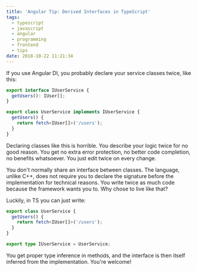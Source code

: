 ```yaml
---
title: 'Angular Tip: Derived Interfaces in TypeScript'
tags:
  - typescript
  - javascript
  - angular
  - programming
  - frontend
  - tips
date: 2018-10-22 11:21:34
---
```


If you use Angular DI, you probably declare your service classes twice, like this:

```ts
export interface IUserService {
  getUsers(): IUser[];
}

export class UserService implements IUserService {
  getUsers() {
    return fetch<IUser[]>('/users');
  }
}
```

Declaring classes like this is horrible. You describe your logic twice for no good reason. You get no extra error protection, no better code completion, no benefits whatsoever. You just edit twice on every change.

You don't normally share an interface between classes. The language, unlike C++, does not require you to declare the signature before the implementation for technical reasons. You write twice as much code because the framework wants you to. Why chose to live like that?

Luckily, in TS you can just write:

```ts
export class UserService {
  getUsers() {
    return fetch<IUser[]>('/users');
  }
}

export type IUserService = UserService;
```

You get proper type inference in methods, and the interface is then itself inferred from the implementation. You're welcome!
